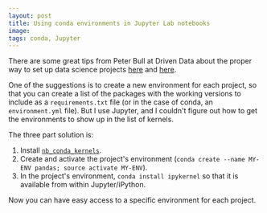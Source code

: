 ```yaml
---
layout: post
title: Using conda environments in Jupyter Lab notebooks
image: 
tags: conda, Jupyter
---
```


There are some great tips from Peter Bull at Driven Data about the proper way to set up data science projects [here](https://github.com/drivendata/data-science-is-software) and [here](https://github.com/drivendata/cookiecutter-data-science).

One of the suggestions is to create a new environment for each project, so that you can create a list of the packages with the working versions to include as a `requirements.txt` file (or in the case of conda, an `environment.yml` file). But I use Jupyter, and I couldn't figure out how to get the environments to show up in the list of kernels.

The three part solution is:

1. Install [`nb_conda_kernels`](https://github.com/Anaconda-Platform/nb_conda_kernels).
2. Create and activate the project's environment (`conda create --name MY-ENV pandas; source activate MY-ENV`).
3. In the project's environment, `conda install ipykernel` so that it is available from within Jupyter/iPython.

Now you can have easy access to a specific environment for each project.